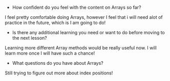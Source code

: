 - How confident do you feel with the content on Arrays so far?

I feel pretty comfortable doing Arrays, however I feel that i will need alot of practice in the future, which is I am going to do!

- Is there any additional learning you need or want to do before moving to the next lesson?

Learning more different Array methods would be really useful now. I will learn more once I will have such a chance!

- What questions do you have about Arrays?

Still trying to figure out more about index positions!